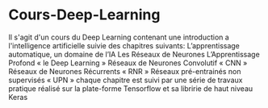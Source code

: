 # Cours-Deep-Learning
Il s'agit d'un cours du Deep Learning contenant une introduction a l'intelligence artificielle  suivie des chapitres suivants:
L’apprentissage automatique, un domaine de l’IA
Les Réseaux de Neurones
L’Apprentissage Profond « le Deep Learning »
Réseaux de Neurones Convolutif « CNN »
Réseaux de Neurones Récurrents « RNR »
Réseaux pré-entrainés non supervisés « UPN »
chaque chapitre est suivi par une série de travaux pratique réalisé sur la plate-forme Tensorflow et sa libririe de haut niveau Keras
